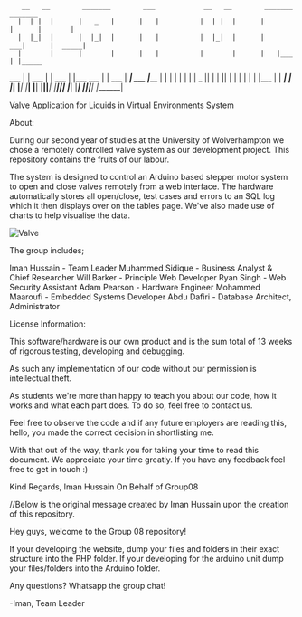        __   __        _______        ___            __   __        _______        _______ 
      |  | |  |      |   _   |      |   |          |  | |  |      |       |      |       |
      |  |_|  |      |  |_|  |      |   |          |  |_|  |      |    ___|      |  _____|
      |       |      |       |      |   |          |       |      |   |___       | |_____ 
 ___  |       | ___  |       | ___  |   |___  ___  |       | ___  |    ___| ___  |_____  |
|   |  |     | |   | |   _   ||   | |       ||   |  |     | |   | |   |___ |   |  _____| |
|___|   |___|  |___| |__| |__||___| |_______||___|   |___|  |___| |_______||___| |_______|

Valve Application for Liquids in Virtual Environments System

About:

During our second year of studies at the University of Wolverhampton we chose a remotely controlled valve system as our development project. This repository contains the fruits of our labour.

The system is designed to control an Arduino based stepper motor system to open and close valves remotely from a web interface. The hardware automatically stores all open/close, test cases and errors to an SQL log which it then displays over on the tables page. We've also made use of charts to help visualise the data.

![Valve](https://github.com/Maaroufi/Valve-control/blob/master/Prototype_Final.jpeg?raw=true)

The group includes;

Iman Hussain - Team Leader
Muhammed Sidique - Business Analyst & Chief Researcher
Will Barker - Principle Web Developer
Ryan Singh - Web Security Assistant
Adam Pearson - Hardware Engineer
Mohammed Maaroufi - Embedded Systems Developer
Abdu Dafiri - Database Architect, Administrator

License Information:

This software/hardware is our own product and is the sum total of 13 weeks of rigorous testing, developing and debugging.

As such any implementation of our code without our permission is intellectual theft. 

As students we're more than happy to teach you about our code, how it works and what each part does. To do so, feel free to contact us. 

Feel free to observe the code and if any future employers are reading this, hello, you made the correct decision in shortlisting me.

With that out of the way, thank you for taking your time to read this document. We appreciate your time greatly. If you have any feedback feel free to get in touch :)

Kind Regards,
Iman Hussain On Behalf of Group08


//Below is the original message created by Iman Hussain upon the creation of this repository.

Hey guys, welcome to the Group 08 repository!

If your developing the website, dump your files and folders in their exact structure into the PHP folder.
If your developing for the arduino unit dump your files/folders into the Arduino folder.

Any questions? Whatsapp the group chat!

-Iman, Team Leader
